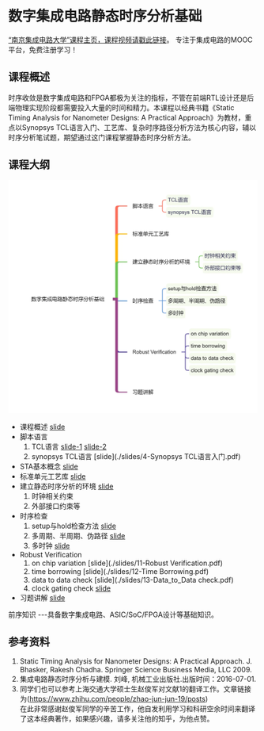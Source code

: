 数字集成电路静态时序分析基础
===
[“南京集成电路大学”课程主页，课程视频请戳此链接](https://www.iccollege.cn/portal/courseDetail/193.mooc)。
专注于集成电路的MOOC平台，免费注册学习！

课程概述
---
时序收敛是数字集成电路和FPGA都极为关注的指标，不管在前端RTL设计还是后端物理实现阶段都需要投入大量的时间和精力。本课程以经典书籍《Static Timing Analysis for Nanometer Designs: A Practical Approach》为教材，重点以Synopsys TCL语言入门、工艺库、复杂时序路径分析方法为核心内容，辅以时序分析笔试题，期望通过这门课程掌握静态时序分析方法。  


课程大纲
---
![知识点](./zsd.webp)
- 课程概述 [slide](./slides/1-课程概述.pdf)  
- 脚本语言
  1. TCL语言 [slide-1](./slides/2-TCL语言入门.pdf)  [slide-2](./slides/3-TCL语言入门.pdf) 
  2. synopsys TCL语言 [slide](./slides/4-Synopsys TCL语言入门.pdf) 
- STA基本概念 [slide](./slides/5-STA基本概念.pdf) 
- 标准单元工艺库 [slide](./slides/6-工艺库.pdf)
- 建立静态时序分析的环境 [slide](./slides/7-STA环境.pdf)
  1. 时钟相关约束
  2. 外部接口约束等
- 时序检查
  1. setup与hold检查方法 [slide](./slides/8-建立时间与保持时间检查.pdf)
  2. 多周期、半周期、伪路径 [slide](./slides/9-特殊时序检查-多周期半周期伪路径.pdf)
  3. 多时钟 [slide](./slides/10-特殊时序检查-多时钟.pdf)
- Robust Verification
  1. on chip variation [slide](./slides/11-Robust Verification.pdf)
  2. time borrowing [slide](./slides/12-Time Borrowing.pdf)
  3. data to data check [slide](./slides/13-Data_to_Data check.pdf)
  4. clock gating check [slide](./slides/14-CLock_Gating_Checks.pdf)
- 习题讲解 [slide](./slides/15-习题讲解.pdf)

前序知识
---具备数字集成电路、ASIC/SoC/FPGA设计等基础知识。

参考资料
---
1. Static Timing Analysis for Nanometer Designs: A Practical Approach. J.
   Bhasker, Rakesh Chadha. Springer Science Business Media, LLC 2009. 
2. 集成电路静态时序分析与建模. 刘峰, 机械工业出版社.出版时间：2016-07-01.  
3. 同学们也可以参考上海交通大学硕士生赵俊军对文献1的翻译工作。文章链接为(https://www.zhihu.com/people/zhao-jun-jun-19/posts)   
在此非常感谢赵俊军同学的辛苦工作，他自发利用学习和科研空余时间来翻译了这本经典著作，如果感兴趣，请多关注他的知乎，为他点赞。
